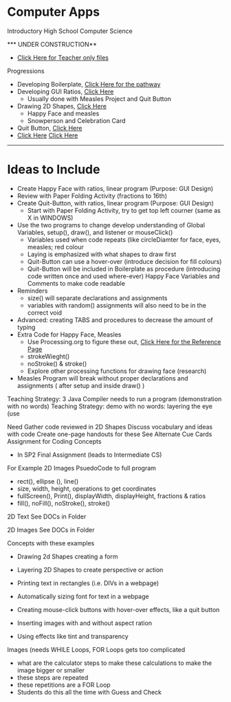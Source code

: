 # Computer Apps
Introductory High School Computer Science

*** UNDER CONSTRUCTION**
- <a href="https://drive.google.com/drive/folders/1fLHMpqR808XS4HtZ7TtmOj79rW098NqM">Click Here for Teacher only files</a>

Progressions
- Developing Boilerplate, <a href="https://github.com/MercersKitchen/CS10/tree/master/Computer%20Apps/Boilerplate">Click Here for the pathway</a>
- Developing GUI Ratios, <a href="https://github.com/MercersKitchen/CS10/tree/master/Computer%20Apps/GUI%20Divisions%20and%20Ratios">Click Here</a>
  - Usually done with Measles Project and Quit Button
- Drawing 2D Shapes, <a href="">Click Here</a>
  - Happy Face and measles
  - Snowperson and Celebration Card
- Quit Button, <a href="">Click Here</a>
- <a href="">Click Here</a>
<a href="">Click Here</a>

---

# Ideas to Include
- Create Happy Face with ratios, linear program (Purpose: GUI Design)
- Review with Paper Folding Activity (fractions to 16th)
- Create Quit-Button, with ratios, linear program (Purpose: GUI Design)
  - Start with Paper Folding Activity, try to get top left courner (same as X in WINDOWS)
- Use the two programs to change develop understanding of Global Variables, setup(), draw(), and listener or mouseClick()
  - Variables used when code repeats (like circleDiamter for face, eyes, measles; red colour
  - Laying is emphasized with what shapes to draw first
  - Quit-Button can use a hover-over (introduce decision for fill colours)
  - Quit-Button will be included in Boilerplate as procedure (introducing code written once and used where-ever)
Happy Face Variables and Comments to make code readable
- Reminders
  - size() will separate declarations and assignments
  - variables with random() assignments will also need to be in the correct void
- Advanced: creating TABS and procedures to decrease the amount of typing
- Extra Code for Happy Face, Measles
  - Use Processing.org to figure these out, <a href="https://processing.org/reference/">Click Here for the Reference Page</a>
  - strokeWieght()
  - noStroke() & stroke()
  - Explore other processing functions for drawing face (research)
- Measles Program will break without proper declarations and assignments ( after setup and inside draw() )

Teaching Strategy: 3 Java Compiler needs to run a program (demonstration with no words)
Teaching Strategy: demo with no words: layering the eye (use

  Need
Gather code reviewed in 2D Shapes
Discuss vocabulary and ideas with code
Create one-page handouts for these
See Alternate Cue Cards Assignment for Coding Concepts
- In SP2 Final Assignment (leads to Intermediate CS)


For Example
2D Images PsuedoCode to full program
- rect(), ellipse (), line()
- size, width, height, operations to get coordinates
- fullScreen(), Print(), displayWidth, displayHeight, fractions & ratios
- fill(), noFill(), noStroke(), stroke()

2D Text
See DOCs in Folder

2D Images
See DOCs in Folder

Concepts with these examples
- Drawing 2d Shapes creating a form
- Layering 2D Shapes to create perspective or action
- Printing text in rectangles (i.e. DIVs in a webpage)
- Automatically sizing font for text in a webpage
- Creating mouse-click buttons with hover-over effects, like a quit button

- Inserting images with and without aspect ration
- Using effects like tint and transparency

Images (needs WHILE Loops, FOR Loops gets too complicated
- what are the calculator steps to make these calculations
  to make the image bigger or smaller
- these steps are repeated
- these repetitions are a FOR Loop
- Students do this all the time with Guess and Check
